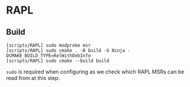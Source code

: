 # RAPL

## Build

```
[scripts/RAPL] sudo modprobe msr
[scripts/RAPL] sudo cmake . -B build -G Ninja -DCMAKE_BUILD_TYPE=RelWithDebInfo
[scripts/RAPL] sudo cmake --build build
```

`sudo` is required when configuring as we check which RAPL MSRs can be read from at this step.
